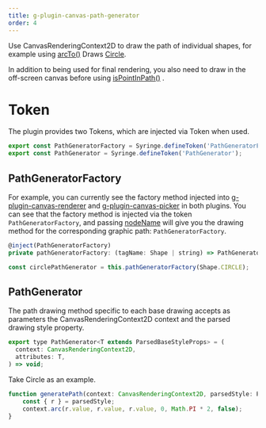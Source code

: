 ```yaml
---
title: g-plugin-canvas-path-generator
order: 4
---
```


Use CanvasRenderingContext2D to draw the path of individual shapes, for example using [arcTo()](https://developer.mozilla.org/zh-CN/docs/Web/API/CanvasRenderingContext2D/arcTo) Draws [Circle](/en/docs/api/basic/circle).

In addition to being used for final rendering, you also need to draw in the off-screen canvas before using [isPointInPath()](https://developer.mozilla.org/zh-CN/docs/Web/API/CanvasRenderingContext2D/isPointInPath) .

# Token

The plugin provides two Tokens, which are injected via Token when used.

```js
export const PathGeneratorFactory = Syringe.defineToken('PathGeneratorFactory');
export const PathGenerator = Syringe.defineToken('PathGenerator');
```

## PathGeneratorFactory

For example, you can currently see the factory method injected into [g-plugin-canvas-renderer](/en/docs/plugins/canvas-renderer) and [g-plugin-canvas-picker](/en/docs/plugins/canvas-picker) in both plugins. You can see that the factory method is injected via the token `PathGeneratorFactory`, and passing [nodeName](/en/docs/api/builtin-objects/node#nodename) will give you the drawing method for the corresponding graphic path: `PathGeneratorFactory`.

```js
@inject(PathGeneratorFactory)
private pathGeneratorFactory: (tagName: Shape | string) => PathGenerator<any>;

const circlePathGenerator = this.pathGeneratorFactory(Shape.CIRCLE);
```

## PathGenerator

The path drawing method specific to each base drawing accepts as parameters the CanvasRenderingContext2D context and the parsed drawing style property.

```js
export type PathGenerator<T extends ParsedBaseStyleProps> = (
  context: CanvasRenderingContext2D,
  attributes: T,
) => void;
```

Take Circle as an example.

```js
function generatePath(context: CanvasRenderingContext2D, parsedStyle: ParsedCircleStyleProps) {
    const { r } = parsedStyle;
    context.arc(r.value, r.value, r.value, 0, Math.PI * 2, false);
}
```
